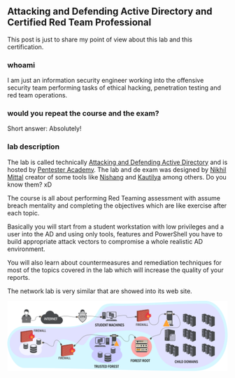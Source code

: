 ## Attacking and Defending Active Directory and Certified Red Team Professional

This post is just to share my point of view about this lab and this certification.

### whoami

I am just an information security engineer working into the offensive security team performing tasks of ethical hacking, penetration testing and red team operations.

### would you repeat the course and the exam?

Short answer: Absolutely!

### lab description

The lab is called technically [Attacking and Defending Active Directory](https://www.pentesteracademy.com/activedirectorylab) and is hosted by [Pentester Academy](https://www.pentesteracademy.com). The lab and de exam was designed by [Nikhil Mittal](https://twitter.com/nikhil_mitt) creator of some tools like [Nishang](https://github.com/samratashok/nishang) and [Kautilya](https://github.com/samratashok/Kautilya) among others. Do you know them? xD

The course is all about performing Red Teaming assessment with assume breach mentality and completing the objectives which are like exercise after each topic.

Basically you will start from a student workstation with low privileges and a user into the AD and using only tools, features and PowerShell you have to build appropriate attack vectors to compromise a whole realistic AD environment.

You will also learn about countermeasures and remediation techniques for most of the topics covered in the lab which will increase the quality of your reports.

The network lab is very similar that are showed into its web site.

![lab network](lab.png)



